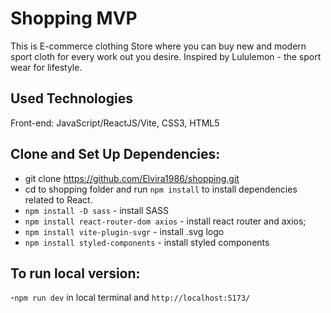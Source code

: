 # Shopping MVP

This is E-commerce clothing Store where you can buy new and modern sport cloth for every work out you desire. Inspired by Lululemon - the sport wear for lifestyle.

## Used Technologies

Front-end: JavaScript/ReactJS/Vite, CSS3, HTML5

## Clone and Set Up Dependencies:

- git clone https://github.com/Elvira1986/shopping.git
- cd to shopping folder and run `npm install` to install dependencies related to React.
- `npm install -D sass` - install SASS
- `npm install react-router-dom axios` - install react router and axios;
- `npm install vite-plugin-svgr` - install .svg logo
- `npm install styled-components` - install styled components

## To run local version:

-`npm run dev` in local terminal and `http://localhost:5173/`
